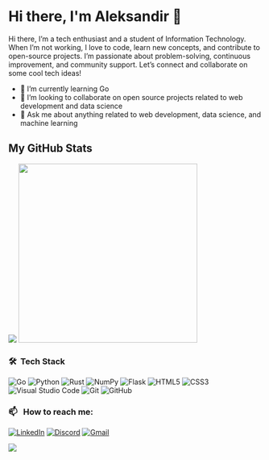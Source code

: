 # Hi there, I'm Aleksandir 👋

Hi there, I’m a tech enthusiast and a student of Information Technology. When I’m not working, I love to code, learn new concepts, and contribute to open-source projects. I’m passionate about problem-solving, continuous improvement, and community support. Let’s connect and collaborate on some cool tech ideas!

- 🌱 I’m currently learning Go
- 👯 I’m looking to collaborate on open source projects related to web development and data science
- 💬 Ask me about anything related to web development, data science, and machine learning

## My GitHub Stats

<p float="left">
    <img src="https://github-readme-stats.vercel.app/api?username=Aleksandir&show_icons=true&theme=one_dark_pro&custom_title=Aleksandir's%20Github%20Stats" />
    <img src="https://github-readme-stats.vercel.app/api/top-langs/?username=Aleksandir&show_icons=true&theme=one_dark_pro&layout=compact" width="355" />
</p>

<!-- badges from https://github.com/Ileriayo/markdown-badges -->

### 🛠 &nbsp;Tech Stack

![Go](https://img.shields.io/badge/go-%2300ADD8.svg?style=for-the-badge&logo=go&logoColor=white)
![Python](https://img.shields.io/badge/python-3670A0?style=for-the-badge&logo=python&logoColor=ffdd54)
![Rust](https://img.shields.io/badge/rust-%23000000.svg?style=for-the-badge&logo=rust&logoColor=white)
![NumPy](https://img.shields.io/badge/numpy-%23013243.svg?style=for-the-badge&logo=numpy&logoColor=white)
![Flask](https://img.shields.io/badge/flask-%23000.svg?style=for-the-badge&logo=flask&logoColor=white)
![HTML5](https://img.shields.io/badge/html5-%23E34F26.svg?style=for-the-badge&logo=html5&logoColor=white)
![CSS3](https://img.shields.io/badge/css3-%231572B6.svg?style=for-the-badge&logo=css3&logoColor=white)
![Visual Studio Code](https://img.shields.io/badge/Visual%20Studio%20Code-0078d7.svg?style=for-the-badge&logo=visual-studio-code&logoColor=white)
![Git](https://img.shields.io/badge/git-%23F05033.svg?style=for-the-badge&logo=git&logoColor=white)
![GitHub](https://img.shields.io/badge/github-%23121011.svg?style=for-the-badge&logo=github&logoColor=white)

### 📫 &nbsp; How to reach me:

[![LinkedIn](https://img.shields.io/badge/LinkedIn-%230077B5.svg?&style=for-the-badge&logo=linkedin&logoColor=white)](https://www.linkedin.com/in/aleksandir-b-785885244/)
[![Discord](https://img.shields.io/badge/Discord-%7289DA.svg?&style=for-the-badge&logo=discord&logoColor=white)](https://discordapp.com/users/145047521482375169)
[![Gmail](https://img.shields.io/badge/Gmail-D14836?style=for-the-badge&logo=gmail&logoColor=white)](mailto:aleksandir@me.com)

<!-- added base due to migrating from previous counter -->

![](https://komarev.com/ghpvc/?username=Aleksandir&style=for-the-badge&base=300)
